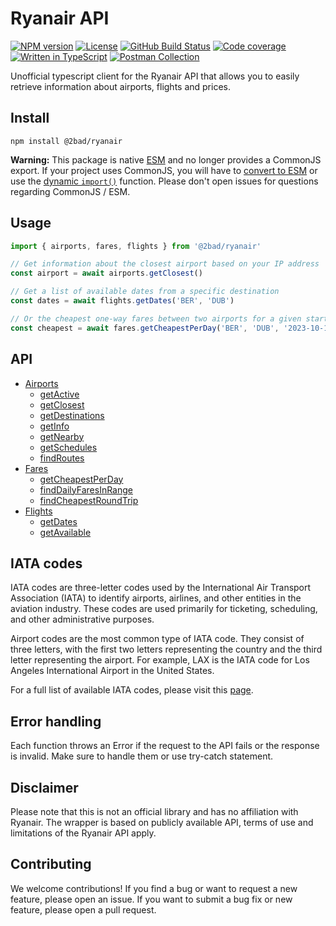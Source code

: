 # Ryanair API

[![NPM version](https://img.shields.io/npm/v/@2bad/ryanair)](https://www.npmjs.com/package/@2bad/ryanair)
[![License](https://img.shields.io/npm/l/@2bad/ryanair)](https://www.npmjs.com/package/@2bad/ryanair)
[![GitHub Build Status](https://img.shields.io/github/actions/workflow/status/2BAD/ryanair/build.yml)](https://github.com/2BAD/ryanair/actions/workflows/build.yml)
[![Code coverage](https://img.shields.io/codecov/c/github/2BAD/ryanair)](https://codecov.io/gh/2BAD/ryanair)
[![Written in TypeScript](https://img.shields.io/github/languages/top/2BAD/ryanair)](https://github.com/2BAD/ryanair/search?l=typescript)
[![Postman Collection](https://img.shields.io/badge/postman-collection-ff6c37)](https://www.postman.com/hakkotsu/workspace/ryanair)

Unofficial typescript client for the Ryanair API that allows you to easily retrieve information about airports, flights and prices.

## Install

```shell
npm install @2bad/ryanair
```

**Warning:** This package is native [ESM](https://developer.mozilla.org/en-US/docs/Web/JavaScript/Guide/Modules) and no longer provides a CommonJS export. If your project uses CommonJS, you will have to [convert to ESM](https://gist.github.com/sindresorhus/a39789f98801d908bbc7ff3ecc99d99c) or use the [dynamic `import()`](https://v8.dev/features/dynamic-import) function. Please don't open issues for questions regarding CommonJS / ESM.

## Usage

```typescript
import { airports, fares, flights } from '@2bad/ryanair'

// Get information about the closest airport based on your IP address
const airport = await airports.getClosest()

// Get a list of available dates from a specific destination
const dates = await flights.getDates('BER', 'DUB')

// Or the cheapest one-way fares between two airports for a given start date
const cheapest = await fares.getCheapestPerDay('BER', 'DUB', '2023-10-10')
```

## API

- [Airports](docs/airports.md#airports-api)
  - [getActive](docs/airports.md#getactive)
  - [getClosest](docs/airports.md#getclosest)
  - [getDestinations](docs/airports.md#getdestinationscode-iatacode)
  - [getInfo](docs/airports.md#getinfocode-iatacode)
  - [getNearby](docs/airports.md#getnearby)
  - [getSchedules](docs/airports.md#getschedules)
  - [findRoutes](docs/airports.md#findroutesfrom-iatacode-to-iatacode)
- [Fares](docs/fares.md#fares-api)
  - [getCheapestPerDay](docs/fares.md#getcheapestperdayfrom-iatacode-to-iatacode-startdate-strdate-currency--eur)
  - [findDailyFaresInRange](docs/fares.md#findDailyFaresInRangefrom-iatacode-to-iatacode-startdate-strdate-enddate-strdate-currency--eur)
  - [findCheapestRoundTrip](docs/fares.md#findcheapestroundtripfrom-iatacode-to-iatacode-startdate-strdate-enddate-strdate-currency--eur-limit--10)
- [Flights](docs/flights.md#flights-api)
  - [getDates](docs/flights.md#getdatesfrom-iatacode-to-iatacode)
  - [getAvailable](docs/flights.md#getavailableparams-partial)

## IATA codes

IATA codes are three-letter codes used by the International Air Transport Association (IATA) to identify airports, airlines, and other entities in the aviation industry. These codes are used primarily for ticketing, scheduling, and other administrative purposes.

Airport codes are the most common type of IATA code. They consist of three letters, with the first two letters representing the country and the third letter representing the airport. For example, LAX is the IATA code for Los Angeles International Airport in the United States.

For a full list of available IATA codes, please visit this [page](https://www.iata.org/en/publications/directories/code-search/).

## Error handling

Each function throws an Error if the request to the API fails or the response is invalid. Make sure to handle them or use try-catch statement.

## Disclaimer

Please note that this is not an official library and has no affiliation with Ryanair. The wrapper is based on publicly available API, terms of use and limitations of the Ryanair API apply.

## Contributing

We welcome contributions! If you find a bug or want to request a new feature, please open an issue. If you want to submit a bug fix or new feature, please open a pull request.

